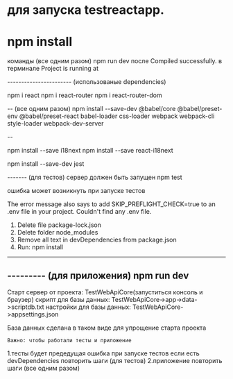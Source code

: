 # для запуска testreactapp.
# npm install
команды (все одним разом)
npm run dev
после Compiled successfully.
в терминале Project is running at

----------------------- (использованые dependencies)

npm i react
npm i react-router
npm i react-router-dom

-- (все одним разом)
npm install --save-dev @babel/core @babel/preset-env  @babel/preset-react babel-loader css-loader webpack webpack-cli style-loader webpack-dev-server

--

npm install --save i18next
npm install --save react-i18next

npm install --save-dev jest


------- (для тестов)
сервер должен быть запущен
npm test

 
ошибка может возникнуть при запуске тестов 

The error message also says to add SKIP_PREFLIGHT_CHECK=true
to an .env file in your project.
Couldn't find any .env file.

1. Delete file package-lock.json
2. Delete folder node_modules
3. Remove all text in devDependencies from package.json
4. Run: npm install
--------- 


--------- (для приложения)
npm run dev
---------



Cтарт cервер от проекта: TestWebApiCore(запуститься консоль и браузер) 
скрипт для базы данных: TestWebApiCore->app->data->scriptdb.txt
настройки для базы данных: TestWebApiCore->appsettings.json

База данных сделана в таком виде для упрощение старта проекта



	Важно: чтобы работали тесты и приложение
1.тесты
будет предедущая ошибка при запуске тестов если есть devDependencies
повторить шаги (для тестов)
2.приложение
повторить шаги (все одним разом)

